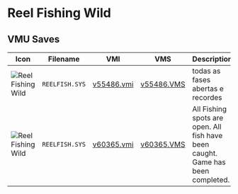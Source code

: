 # Reel Fishing Wild

## VMU Saves

| Icon | Filename | VMI | VMS | Description |
|------|----------|-----|-----|-------------|
| ![Reel Fishing Wild](../icons/REELFISH.SYS.GIF) | `REELFISH.SYS` | [v55486.vmi](v55486.vmi) | [v55486.VMS](v55486.VMS) | todas as fases abertas e recordes 
| ![Reel Fishing Wild](../icons/REELFISH.SYS.GIF) | `REELFISH.SYS` | [v60365.vmi](v60365.vmi) | [v60365.VMS](v60365.VMS) | All Fishing spots are open. All fish have been caught. Game has been completed. 

